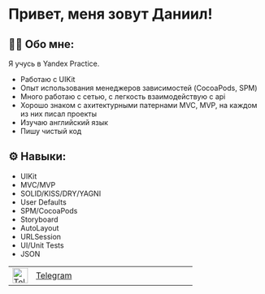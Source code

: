 # Привет, меня зовут Даниил!
<!---
DaniilOreshenkov/DaniilOreshenkov is a ✨ special ✨ repository because its `README.md` (this file) appears on your GitHub profile.
You can click the Preview link to take a look at your changes.

- 👋 Hi, I’m @DaniilOreshenkov
- 👀 I’m interested in ...
- 🌱 I’m currently learning ...
- 💞️ I’m looking to collaborate on ...
- 📫 How to reach me ...
- 😄 Pronouns: ...
- ⚡ Fun fact: ...
--->

## :man_technologist: Обо мне:

Я учусь в Yandex Practice.
- Работаю с UIKit
- Опыт использования менеджеров зависимостей (CocoaPods, SPM)
- Много работаю с сетью, с легкость взаимодействую с api
- Хорошо знаком с ахитектурными патернами MVC, MVP, на каждом из них писал проекты
- Изучаю английский язык
- Пишу чистый код

## ⚙️ Навыки:
- UIKit
- MVC/MVP
- SOLID/KISS/DRY/YAGNI
- User Defaults
- SPM/CocoaPods
- Storyboard 
- AutoLayout
- URLSession
- UI/Unit Tests
- JSON

<table>
  <tr>
    <td>
      <a href="https://t.me/tollmach" target="_blank">
        <img src="https://cdn-icons-png.flaticon.com/512/2111/2111646.png" width="30" height="30" alt="Telegram" />
      </a>
    </td>
    <td style="vertical-align: middle;" width="300">
       <a href="https://t.me/tollmach" target="_blank">Telegram</a>
    </td>
  </tr>
</table>
<table>
